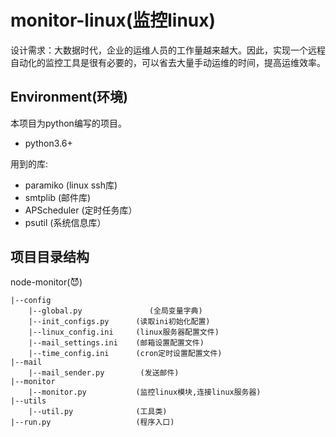 monitor-linux(监控linux)
===

设计需求：大数据时代，企业的运维人员的工作量越来越大。因此，实现一个远程自动化的监控工具是很有必要的，可以省去大量手动运维的时间，提高运维效率。


Environment(环境)
---
本项目为python编写的项目。

- python3.6+

用到的库:

- paramiko      (linux ssh库)
- smtplib       (邮件库)
- APScheduler   (定时任务库）
- psutil        (系统信息库）

项目目录结构
---
node-monitor(:smiling_imp:)

    |--config
        |--global.py               (全局变量字典)
        |--init_configs.py      (读取ini初始化配置)
        |--linux_config.ini     (linux服务器配置文件)
        |--mail_settings.ini    (邮箱设置配置文件)
        |--time_config.ini      (cron定时设置配置文件)
    |--mail
        |--mail_sender.py        (发送邮件)
    |--monitor
        |--monitor.py           (监控linux模块,连接linux服务器)
    |--utils
        |--util.py              (工具类)
    |--run.py                   (程序入口)

